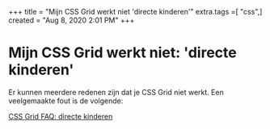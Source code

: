 +++
title = "Mijn CSS Grid werkt niet 'directe kinderen'"
extra.tags =[ "css",]
created = "Aug 8, 2020 2:01 PM"
+++
# Mijn CSS Grid werkt niet: 'directe kinderen'


Er kunnen meerdere redenen zijn dat je CSS Grid niet werkt. Een veelgemaakte fout is de volgende:

[CSS Grid FAQ: directe kinderen](https://youtu.be/RiEBVfe5r-0)